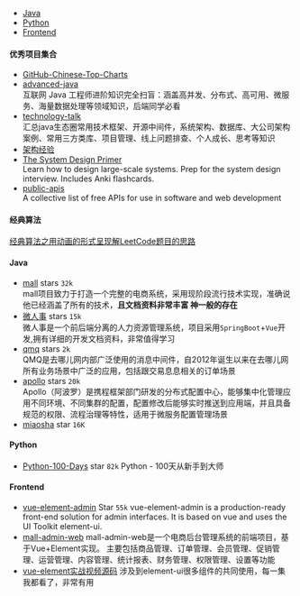 - [Java](#Java)
- [Python](#Python)
- [Frontend](#Frontend)

#### 优秀项目集合
- [GitHub-Chinese-Top-Charts](https://github.com/kon9chunkit/GitHub-Chinese-Top-Charts#Python)   
- [advanced-java](https://github.com/doocs/advanced-java)    
   互联网 Java 工程师进阶知识完全扫盲：涵盖高并发、分布式、高可用、微服务、海量数据处理等领域知识，后端同学必看
- [technology-talk](https://github.com/aalansehaiyang/technology-talk)       
汇总java生态圈常用技术框架、开源中间件，系统架构、数据库、大公司架构案例、常用三方类库、项目管理、线上问题排查、个人成长、思考等知识
- [架构经验](https://github.com/aalansehaiyang/technology-talk/blob/master/system-architecture/architecture-experience.md)
- [The System Design Primer](https://github.com/donnemartin/system-design-primer)  
Learn how to design large-scale systems. Prep for the system design interview. Includes Anki flashcards.
- [public-apis](https://github.com/public-apis/public-apis)   
A collective list of free APIs for use in software and web development
#### 经典算法
[经典算法之用动画的形式呈现解LeetCode题目的思路](https://github.com/MisterBooo/LeetCodeAnimation)


#### Java
- [mall](https://github.com/macrozheng/mall) stars `32k`   
  mall项目致力于打造一个完整的电商系统，采用现阶段流行技术实现，准确说他已经涵盖了所有的技术，**且文档资料非常丰富 神一般的存在**
- [微人事](https://github.com/lenve/vhr)   stars `15k`   
  微人事是一个前后端分离的人力资源管理系统，项目采用`SpringBoot`+`Vue`开发,拥有详细的开发文档资料，非常值得学习
- [qmq](https://github.com/qunarcorp/qmq) stars `2k`   
  QMQ是去哪儿网内部广泛使用的消息中间件，自2012年诞生以来在去哪儿网所有业务场景中广泛的应用，包括跟交易息息相关的订单场景
- [apollo](https://github.com/ctripcorp/apollo) stars `20k`   
  Apollo（阿波罗）是携程框架部门研发的分布式配置中心，能够集中化管理应用不同环境、不同集群的配置，配置修改后能够实时推送到应用端，并且具备规范的权限、流程治理等特性，适用于微服务配置管理场景
- [miaosha](https://github.com/qiurunze123/miaosha) star `16K`
  

#### Python
- [Python-100-Days](https://github.com/jackfrued/Python-100-Days) star `82k`
   Python - 100天从新手到大师

#### Frontend
- [vue-element-admin](https://github.com/PanJiaChen/vue-element-admin)  Star `55k`
  vue-element-admin is a production-ready front-end solution for admin interfaces. It is based on vue and uses the UI Toolkit element-ui.
- [mall-admin-web](https://github.com/macrozheng/mall-admin-web)
   mall-admin-web是一个电商后台管理系统的前端项目，基于Vue+Element实现。 主要包括商品管理、订单管理、会员管理、促销管理、运营管理、内容管理、统计报表、财务管理、权限管理、设置等功能
- [vue-element实战视频源码](https://gitee.com/wBekvam/vue-shop-admin)
   涉及到element-ui很多组件的共同使用，每一集我都看了，非常有用
   

